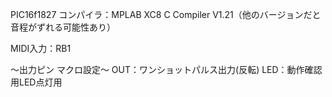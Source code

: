 PIC16f1827
コンパイラ：MPLAB XC8 C Compiler V1.21（他のバージョンだと音程がずれる可能性あり）

MIDI入力：RB1

～出力ピン マクロ設定～
OUT：ワンショットパルス出力(反転)
LED：動作確認用LED点灯用
